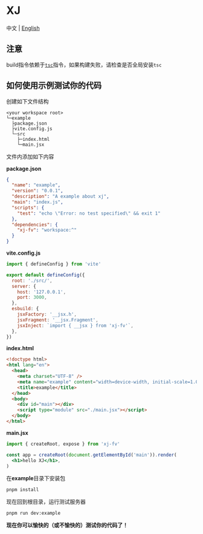 # XJ

中文 | [English](./README.md)

## 注意

build指令依赖于[`tsc`](https://www.typescriptlang.org/docs/handbook/compiler-options.html)指令，如果构建失败，请检查是否全局安装`tsc`

## 如何使用示例测试你的代码

创建如下文件结构

```
<your workspace root>
└─example
  ├package.json
  ├vite.config.js
  └─src
    ├─index.html
    └─main.jsx
```

文件内添加如下内容

**package.json**

```json
{
  "name": "example",
  "version": "0.0.1",
  "description": "A example about xj",
  "main": "index.js",
  "scripts": {
    "test": "echo \"Error: no test specified\" && exit 1"
  },
  "dependencies": {
    "xj-fv": "workspace:^"
  }
}
```

**vite.config.js**

```js
import { defineConfig } from 'vite'

export default defineConfig({
  root: './src/',
  server: {
    host: '127.0.0.1',
    port: 3000,
  },
  esbuild: {
    jsxFactory: '__jsx.h',
    jsxFragment: '__jsx.Fragment',
    jsxInject: `import { __jsx } from 'xj-fv'`,
  },
})
```

**index.html**

```html
<!doctype html>
<html lang="en">
  <head>
    <meta charset="UTF-8" />
    <meta name="example" content="width=device-width, initial-scale=1.0" />
    <title>example</title>
  </head>
  <body>
    <div id="main"></div>
    <script type="module" src="./main.jsx"></script>
  </body>
</html>
```

**main.jsx**

```jsx
import { createRoot, expose } from 'xj-fv'

const app = createRoot(document.getElementById('main')).render(
  <h1>hello XJ</h1>,
)
```

在**example**目录下安装包

```shell
pnpm install
```

现在回到根目录，运行测试服务器

```shell
pnpm run dev:example
```

**现在你可以愉快的（或不愉快的）测试你的代码了！**
